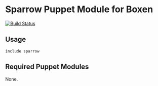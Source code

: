 # Sparrow Puppet Module for Boxen

[![Build Status](https://travis-ci.org/boxen/puppet-sparrow.png?branch=master)](https://travis-ci.org/boxen/puppet-sparrow)

## Usage

```puppet
include sparrow
```

## Required Puppet Modules

None.
